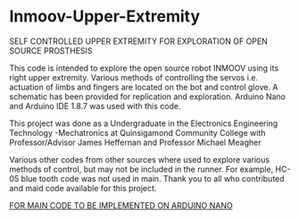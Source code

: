 # Inmoov-Upper-Extremity
SELF CONTROLLED UPPER EXTREMITY FOR EXPLORATION OF OPEN SOURCE PROSTHESIS 

This code is intended to explore the open source robot INMOOV using its right upper extremity.
Various methods of controlling the servos i.e. actuation of limbs and fingers are located 
on the bot and control glove. A schematic has been provided for replication and exploration. 
Arduino Nano and Arduino IDE 1.8.7 was used with this code.

This project was done as a Undergraduate in the Electronics Engineering Technology -Mechatronics at Quinsigamond Community College
with Professor/Advisor James Heffernan and Professor Michael Meagher

Various other codes from other sources where used to explore various methods of control, 
but may not be included in the runner. For example, HC-05 blue tooth code was not used in main.
Thank you to all who contributed and maid code available for this project.

[FOR MAIN CODE TO BE IMPLEMENTED ON ARDUINO NANO](INMOOV_NANO_RUNNER.INO)
